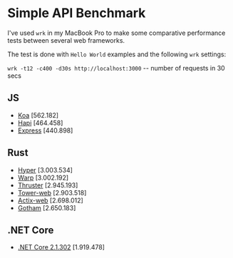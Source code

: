# Simple API Benchmark

I've used `wrk` in my MacBook Pro to make some comparative performance tests between several web frameworks.

The test is done with `Hello World` examples and the following `wrk` settings:

`wrk -t12 -c400 -d30s http://localhost:3000` -- number of requests in 30 secs

## JS

- [Koa](https://koajs.com/) [562.182]
- [Hapi](https://hapijs.com/) [464.458]
- [Express](http://expressjs.com/) [440.898]

## Rust

- [Hyper](https://hyper.rs) [3.003.534]
- [Warp](https://github.com/seanmonstar/warp) [3.002.192]
- [Thruster](https://github.com/trezm/Thruster) [2.945.193]
- [Tower-web](https://github.com/carllerche/tower-web) [2.903.518]
- [Actix-web](https://actix.rs/) [2.698.012]
- [Gotham](https://gotham.rs/) [2.650.183]

## .NET Core

- [.NET Core 2.1.302](https://dotnet.github.io/) [1.919.478]
